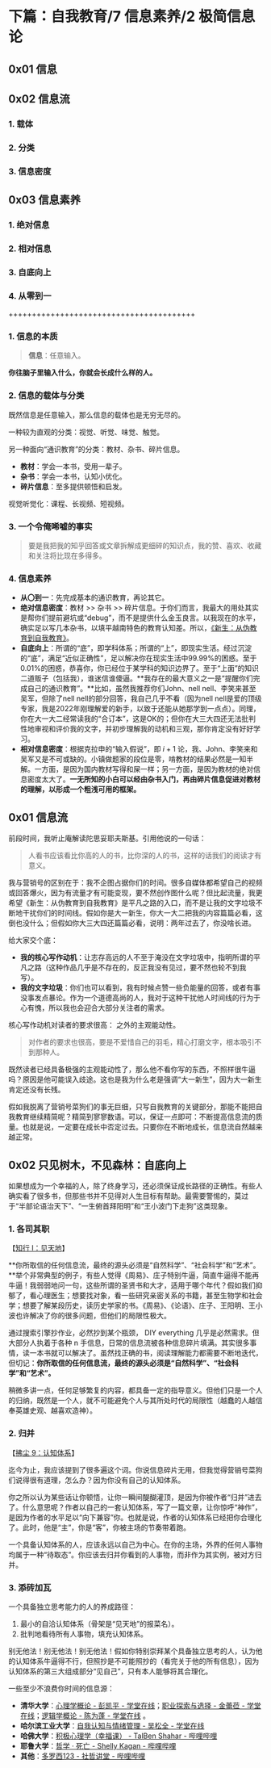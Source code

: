 # 下篇：自我教育/7 信息素养/2 极简信息论

## 0x01 信息

## 0x02 信息流

### 1. 载体

### 2. 分类

### 3. 信息密度

## 0x03 信息素养

### 1. 绝对信息

### 2. 相对信息

### 3. 自底向上

### 4. 从零到一

++++++++++++++++++++++++++++++++++++++++

### 1. 信息的本质

> **信息**：任意输入。

**你往脑子里输入什么，你就会长成什么样的人。**

### 2. 信息的载体与分类

既然信息是任意输入，那么信息的载体也是无穷无尽的。

一种较为直观的分类：视觉、听觉、味觉、触觉。

另一种面向“通识教育”的分类：教材、杂书、碎片信息。

+ **教材**：学会一本书，受用一辈子。
+ **杂书**：学会一本书，认知小优化。
+ **碎片信息**：至多提供顿悟和启发。

视觉听觉化：课程、长视频、短视频。

### 3. 一个令俺唏嘘的事实

> 要是我把我的知乎回答或文章拆解成更细碎的知识点，我的赞、喜欢、收藏和关注将比现在多得多。

### 4. 信息素养

+ **从〇到一**：先完成基本的通识教育，再论其它。
+ **绝对信息密度**：教材 >> 杂书 >> 碎片信息。于你们而言，我最大的用处其实是帮你们提前避坑或“debug”，而不是提供什么金玉良言。以我现在的水平，确实足以写几本杂书，以填平越南特色的教育认知差。所以，[《新生：从伪教育到自我教育》](https://github.com/Anticorianderist/de-vegetable)。
+ **自底向上**：所谓的“底”，即学科体系；所谓的“上”，即现实生活。经过沉淀的“底”，满足“近似正确性”，足以解决你在现实生活中99.99%的困惑。至于0.01%的困惑，恭喜你，你已经位于某学科的知识边界了。至于“上面”的知识二道贩子（包括我），谁迷信谁傻逼。**我存在的最大意义之一是“提醒你们完成自己的通识教育”。**比如，虽然我推荐你们John、nell nell、李笑来甚至吴军，但除了nell nell的部分回答，我自己几乎不看（因为nell nell是爱的顶级专家，我是2022年刚理解爱的新手，以致于还能从她那学到一点点）。同理，你在大一大二经常读我的“合订本”，这是OK的；但你在大三大四还无法批判性地审视和评价我的文字，并初步理解我的动机和三观，那你肯定没有好好学习。
+ **相对信息密度**：根据克拉申的“输入假说”，即 $i + 1$ 论，我、John、李笑来和吴军又是不可或缺的。小镇做题家的段位是零，啃教材的结果必然是一知半解。一方面，是因为国内教材写得和屎一样；另一方面，是因为教材的绝对信息密度太大了。**一无所知的小白可以经由杂书入门，再由碎片信息促进对教材的理解，以形成一个粗浅可用的框架。**

## 0x01 信息流

前段时间，我听止庵解读陀思妥耶夫斯基。引用他说的一句话：

> 人看书应该看比你高的人的书，比你深的人的书，这样的话我们的阅读才有意义。

我与营销号的区别在于：我不企图占据你们的时间。很多自媒体都希望自己的视频或回答爆火，因为有流量才有可能变现，要不然创作图什么呢？但比起流量，我更希望《新生：从伪教育到自我教育》是平凡之路的入口，而不是让我的文字垃圾不断地干扰你们的时间线。假如你是大一新生，你大一大二把我的内容篇篇必看，这倒也没什么；但假如你大三大四还篇篇必看，说明：两年过去了，你没啥长进。

给大家交个底：

- **我的核心写作动机**：让志存高远的人不至于淹没在文字垃圾中，指明所谓的平凡之路（这种作品几乎是不存在的，反正我没有见过，要不然也轮不到我写）。
- **我的文字垃圾**：你们也可以看到，我有时候点赞一些负能量的回答，或者有事没事发点暴论。作为一个道德高尚的人，我对于这种干扰他人时间线的行为于心有愧，所以我也会迎合大部分关注者的需求。

核心写作动机对读者的要求很高：  之外的主观能动性。

> 对作者的要求也很高，要是不爱惜自己的羽毛，精心打磨文字，根本吸引不到那种人。

既然读者已经具备极强的主观能动性了，那么他不看你写的东西，不照样很牛逼吗？原因是他可能误入歧途。这也是我为什么老是强调“大一新生”，因为大一新生肯定还没有长残。

假如我脱离了营销号菜狗们的事无巨细，只写自我教育的关键部分，那能不能把自我教育继续精简呢？精简到寥寥数语。可以，保证一点即可：不断提高信息流的质量。也就是说，一定要在成长中否定过去。只要你在不断地成长，信息流自然越来越正常。

## 0x02 只见树木，不见森林：自底向上

如果想成为一个幸福的人，除了终身学习，还必须保证成长路径的正确性。有些人确实看了很多书，但那些书并不见得对人生目标有帮助。最需要警惕的，莫过于“半部论语治天下”、“一生俯首拜阳明”和“王小波门下走狗”这类现象。

### 1. 各司其职

【[知行 Ⅰ：见天地](https://zhuanlan.zhihu.com/p/558714629)】

**你所取信的任何信息流，最终的源头必须是“自然科学”、“社会科学”和“艺术”。**举个非常典型的例子，有些人觉得《周易》、庄子特别牛逼，简直牛逼得不能再牛逼！我弱弱地问一句，这些所谓的圣贤书和大才，适用于哪个年代？假如我们抑郁了，看心理医生；想要找对象，看一些研究亲密关系的书籍，甚至生物学和社会学；想要了解某段历史，读历史学家的书。《周易》、《论语》、庄子、王阳明、王小波也许解决了你的很多问题，但他们的局限性极大。

通过搜索引擎抄作业，必然抄到某个瓶颈， DIY everything 几乎是必然需求。但大部分人执着于各种 n 手信息，日常的信息流被各种信息碎片填满。其实很多事情，读一本书就可以解决了。虽然找正确的书，阅读理解能力都需要不断地迭代，但切记：**你所取信的任何信息流，最终的源头必须是“自然科学”、“社会科学”和“艺术”。**

稍微多讲一点，任何足够繁复的内容，都具备一定的指导意义。但他们只是一个人的归纳，既然是一个人，就不可能避免个人与其所处时代的局限性（越蠢的人越信奉英雄史观、越喜欢造神）。

### 2. 归并

【[拂尘 9：认知体系](https://zhuanlan.zhihu.com/p/568803678)】

迄今为止，我应该提到了很多遍这个词。你说信息碎片无用，但我觉得营销号菜狗们说得很有道理，怎么办？因为你没有自己的认知体系。

你之所以认为某些话让你顿悟，让你一瞬间醍醐灌顶，是因为你被作者“归并”进去了。什么意思呢？作者以自己的一套认知体系，写了一篇文章，让你惊呼“神作”，是因为作者的水平足以“向下兼容”你。也就是说，作者的认知体系已经把你合理化了。此时，他是“主”，你是“客”，你被主场的节奏带着跑。

一个具备认知体系的人，应该永远以自己为中心。在你的主场，外界的任何人事物均属于一种“待取态”。你应该去归并你看到的人事物，而非作为其实例，被对方归并。

### 3. 添砖加瓦

一个具备独立思考能力的人的养成路径：

1. 最小的自洽认知体系（骨架是“见天地”的报菜名）。
2. 批判地看待所有人事物，填充认知体系。

别无他法！别无他法！别无他法！假如你特别崇拜某个具备独立思考的人，认为他的认知体系牛逼得不行，但照抄是不可能照抄的（看完关于他的所有信息），因为认知体系的第三大组成部分“见自己”，只有本人能够将其合理化。

一些至少不浪费你时间的信息源：

- **清华大学**：[心理学概论 - 彭凯平 - 学堂在线](https://link.zhihu.com/?target=https%3A//www.xuetangx.com/course/THU07111000416/10318291)；[职业探索与选择 - 金蕾莅 - 学堂在线](https://link.zhihu.com/?target=https%3A//www.xuetangx.com/course/THU07111000433/10322267)；[逻辑学概论 - 陈为蓬 - 学堂在线](https://link.zhihu.com/?target=https%3A//www.xuetangx.com/course/THU12011001060/10318215) 。
- **哈尔滨工业大学**：[自我认知与情绪管理 - 吴松全 - 学堂在线](https://link.zhihu.com/?target=https%3A//www.xuetangx.com/course/HIT01011000109/10318219)
- **哈佛大学**：[积极心理学（幸福课） - TalBen Shahar - 哔哩哔哩](https://link.zhihu.com/?target=https%3A//www.bilibili.com/video/BV1ga41127Zt%3Fshare_source%3Dcopy_web)
- **耶鲁大学**：[哲学 · 死亡 - Shelly Kagan - 哔哩哔哩](https://link.zhihu.com/?target=https%3A//www.bilibili.com/video/BV1P7411C7Gz%3Fshare_source%3Dcopy_web)
- **其他**：[多罗西123 - 社哲讲堂 - 哔哩哔哩](https://link.zhihu.com/?target=https%3A//space.bilibili.com/375089647/channel/collectiondetail%3Fsid%3D2799%26ctype%3D0)